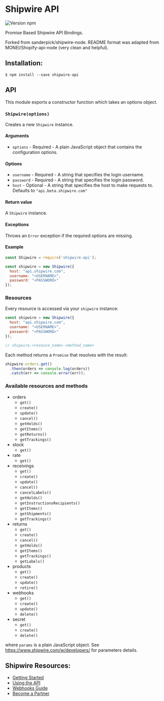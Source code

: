 # Shipwire API

![Version npm][npm-shipwire-api-badge]

Promise Based Shipwire API Bindings.

Forked from sanderpick/shipwire-node.
README format was adapted from MONEI/Shopify-api-node (very clean and helpful).

## Installation:

```shell
$ npm install --save shipwire-api
```

## API

This module exports a constructor function which takes an options object.

### `Shipwire(options)`

Creates a new `Shipwire` instance.

#### Arguments

- `options` - Required - A plain JavaScript object that contains the
configuration options.

#### Options
- `username` - Required - A string that specifies the login username.
- `password` - Required - A string that specifies the login password.
- `host` - Optional - A string that specifies the host to make requests to.
    Defaults to `"api.beta.shipwire.com"`

#### Return value

A `Shipwire` instance.

#### Exceptions

Throws an `Error` exception if the required options are missing.

#### Example

```js
const Shipwire = require('shipwire-api');

const shipwire = new Shipwire({
  host: "api.shipwire.com",
  username: "<USERNAME>",
  password: "<PASSWORD>"
});
```


### Resources

Every resource is accessed via your `shipwire` instance:

```js
const shipwire = new Shipwire({
  host: "api.shipwire.com",
  username: "<USERNAME>",
  password: "<PASSWORD>"
});

// shipwire.<resouce_name>.<method_name>
```

Each method returns a `Promise` that resolves with the result:

```js
shipwire.orders.get()
  .then(orders => console.log(orders))
  .catch(err => console.error(err));
```



### Available resources and methods

- orders
  - `get()`
  - `create()`
  - `update()`
  - `cancel()`
  - `getHolds()`
  - `getItems()`
  - `getReturns()`
  - `getTrackings()`
- stock
  - `get()`
- rate
  - `get()`
- receivings
  - `get()`
  - `create()`
  - `update()`
  - `cancel()`
  - `cancelLabels()`
  - `getHolds()`
  - `getInstructionsRecipients()`
  - `getItems()`
  - `getShipments()`
  - `getTrackings()`
- returns
  - `get()`
  - `create()`
  - `cancel()`
  - `getHolds()`
  - `getItems()`
  - `getTrackings()`
  - `getLabels()`
- products
  - `get()`
  - `create()`
  - `update()`
  - `retire()`
- webhooks
  - `get()`
  - `create()`
  - `update()`
  - `delete()`
- secret
  - `get()`
  - `create()`
  - `delete()`



where `params` is a plain JavaScript object. See https://www.shipwire.com/w/developers/
for parameters details.

##  Shipwire Resources:

* [Getting Started][getting-started]
* [Using the API][api-docs-tutorial]
* [Webhooks Guide][webhooks-guide]
* [Become a Partner][become-a-partner]


[npm-shipwire-api-badge]: https://img.shields.io/badge/npm-v1.0.1-blue.svg
[getting-started]: www.shipwire.com/w/developers/getting-started/
[api-docs-tutorial]: https://www.shipwire.com/w/developers/tutorial/
[webhooks-guide]: https://www.shipwire.com/w/developers/webhooks-guide/
[become-a-partner]: https://www.shipwire.com/partners/
